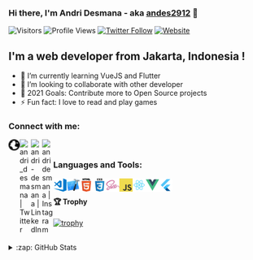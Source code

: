 ### Hi there, I'm Andri Desmana - aka [andes2912][website] 👋

![Visitors](https://visitor-badge.laobi.icu/badge?page_id=andes2912&color=blue)
![Profile Views](https://komarev.com/ghpvc/?username=andes2912)
[![Twitter Follow](https://img.shields.io/twitter/follow/andri_desmana?color=blue&label=follow%20%40andri_desmana&logo=twitter&style=flat-square)][twitter]
[![Website](https://img.shields.io/website?color=blue&label=andridesmana.pw&style=flat-square&up_message=Online&url=https%3A%2F%2Fandridesmana.pw)][website]
## I'm a web developer from Jakarta, Indonesia !

- 🌱 I’m currently learning VueJS and Flutter
- 👯 I’m looking to collaborate with other developer
- 🥅 2021 Goals: Contribute more to Open Source projects
- ⚡ Fun fact: I love to read and play games

### Connect with me:

[<img align="left" alt="andridesmana.pw" width="22px" src="https://raw.githubusercontent.com/iconic/open-iconic/master/svg/globe.svg" />][website]
[<img align="left" alt="andri_desmana | Twitter" width="22px" src="https://cdn.jsdelivr.net/npm/simple-icons@v3/icons/twitter.svg" />][twitter]
[<img align="left" alt="andri-desmana | LinkedIn" width="22px" src="https://cdn.jsdelivr.net/npm/simple-icons@v3/icons/linkedin.svg" />][linkedin]
[<img align="left" alt="andridesmana | Instagram" width="22px" src="https://cdn.jsdelivr.net/npm/simple-icons@v3/icons/instagram.svg" />][instagram]

<br />

### Languages and Tools:

<img align="left" alt="Visual Studio Code" width="26px" src="https://raw.githubusercontent.com/github/explore/80688e429a7d4ef2fca1e82350fe8e3517d3494d/topics/visual-studio-code/visual-studio-code.png" />
<img align="left" alt="XCODE" width="26px" src="https://raw.githubusercontent.com/github/explore/80688e429a7d4ef2fca1e82350fe8e3517d3494d/topics/xcode/xcode.png" />
<img align="left" alt="HTML5" width="26px" src="https://raw.githubusercontent.com/github/explore/80688e429a7d4ef2fca1e82350fe8e3517d3494d/topics/html/html.png" />
<img align="left" alt="CSS3" width="26px" src="https://raw.githubusercontent.com/github/explore/80688e429a7d4ef2fca1e82350fe8e3517d3494d/topics/css/css.png" />
<img align="left" alt="Sass" width="26px" src="https://raw.githubusercontent.com/github/explore/80688e429a7d4ef2fca1e82350fe8e3517d3494d/topics/sass/sass.png" />
<img align="left" alt="JavaScript" width="26px" src="https://raw.githubusercontent.com/github/explore/80688e429a7d4ef2fca1e82350fe8e3517d3494d/topics/javascript/javascript.png" />
<img align="left" alt="React" width="26px" src="https://raw.githubusercontent.com/github/explore/80688e429a7d4ef2fca1e82350fe8e3517d3494d/topics/react/react.png" />
<img align="left" alt="Vue" width="26px" src="https://raw.githubusercontent.com/github/explore/80688e429a7d4ef2fca1e82350fe8e3517d3494d/topics/vue/vue.png" />
<img align="left" alt="Flutter" width="26px" src="https://raw.githubusercontent.com/github/explore/80688e429a7d4ef2fca1e82350fe8e3517d3494d/topics/flutter/flutter.png" />

<br />

#### 🏆 Trophy
[![trophy](https://github-profile-trophy.vercel.app/?username=andes2912)](https://github.com/ryo-ma/github-profile-trophy)

<br />
<details>
  <summary>:zap: GitHub Stats</summary>
  <img align="left" alt="andes2912 GitHub Stats" src="https://github-readme-stats.codestackr.vercel.app/api?username=andes2912&show_icons=true&hide_border=true" />

</details>

[website]: https://andridesmana.pw
[twitter]: https://twitter.com/andri_desmana
[instagram]: https://instagram.com/andridesmana
[linkedin]: https://linkedin.com/in/andri-desmana
